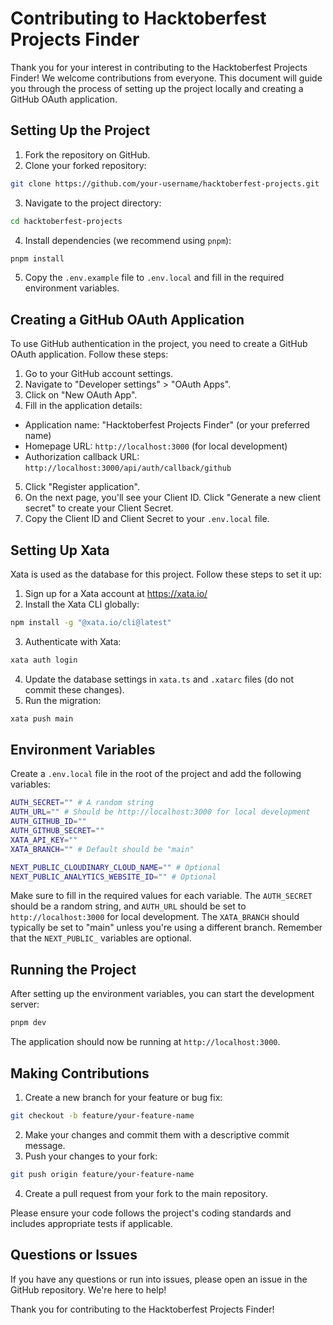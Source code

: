 # Contributing to Hacktoberfest Projects Finder

Thank you for your interest in contributing to the Hacktoberfest Projects Finder! We welcome contributions from everyone. This document will guide you through the process of setting up the project locally and creating a GitHub OAuth application.

## Setting Up the Project

1. Fork the repository on GitHub.
2. Clone your forked repository:
```sh
git clone https://github.com/your-username/hacktoberfest-projects.git
```
3. Navigate to the project directory:
```sh
cd hacktoberfest-projects
```
4. Install dependencies (we recommend using `pnpm`):
```sh
pnpm install
```
5. Copy the `.env.example` file to `.env.local` and fill in the required environment variables.

## Creating a GitHub OAuth Application

To use GitHub authentication in the project, you need to create a GitHub OAuth application. Follow these steps:

1. Go to your GitHub account settings.
2. Navigate to "Developer settings" > "OAuth Apps".
3. Click on "New OAuth App".
4. Fill in the application details:
- Application name: "Hacktoberfest Projects Finder" (or your preferred name)
- Homepage URL: `http://localhost:3000` (for local development)
- Authorization callback URL: `http://localhost:3000/api/auth/callback/github`
5. Click "Register application".
6. On the next page, you'll see your Client ID. Click "Generate a new client secret" to create your Client Secret.
7. Copy the Client ID and Client Secret to your `.env.local` file.

## Setting Up Xata

Xata is used as the database for this project. Follow these steps to set it up:

1. Sign up for a Xata account at https://xata.io/
2. Install the Xata CLI globally:
```sh
npm install -g "@xata.io/cli@latest"
```
3. Authenticate with Xata:
```sh
xata auth login
```
4. Update the database settings in `xata.ts` and `.xatarc` files (do not commit these changes).
5. Run the migration:
```sh
xata push main
```

## Environment Variables

Create a `.env.local` file in the root of the project and add the following variables:
```sh
AUTH_SECRET="" # A random string
AUTH_URL="" # Should be http://localhost:3000 for local development
AUTH_GITHUB_ID=""
AUTH_GITHUB_SECRET=""
XATA_API_KEY=""
XATA_BRANCH="" # Default should be "main"

NEXT_PUBLIC_CLOUDINARY_CLOUD_NAME="" # Optional
NEXT_PUBLIC_ANALYTICS_WEBSITE_ID="" # Optional
```

Make sure to fill in the required values for each variable. The `AUTH_SECRET` should be a random string, and `AUTH_URL` should be set to `http://localhost:3000` for local development. The `XATA_BRANCH` should typically be set to "main" unless you're using a different branch. Remember that the `NEXT_PUBLIC_` variables are optional.

## Running the Project

After setting up the environment variables, you can start the development server:
```sh
pnpm dev
```

The application should now be running at `http://localhost:3000`.

## Making Contributions

1. Create a new branch for your feature or bug fix:
```sh
git checkout -b feature/your-feature-name
```
2. Make your changes and commit them with a descriptive commit message.
3. Push your changes to your fork:
```sh
git push origin feature/your-feature-name
```
4. Create a pull request from your fork to the main repository.

Please ensure your code follows the project's coding standards and includes appropriate tests if applicable.

## Questions or Issues

If you have any questions or run into issues, please open an issue in the GitHub repository. We're here to help!

Thank you for contributing to the Hacktoberfest Projects Finder!
